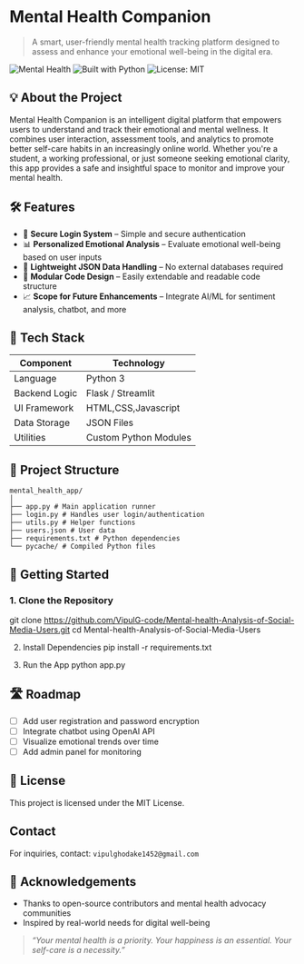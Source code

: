 # Mental Health Companion

> A smart, user-friendly mental health tracking platform designed to assess and enhance your emotional well-being in the digital era.

![Mental Health](https://img.shields.io/badge/Mental_Health-App-green?style=for-the-badge&logo=python)
![Built with Python](https://img.shields.io/badge/Built%20with-Python-blue?style=for-the-badge&logo=python)
![License: MIT](https://img.shields.io/badge/License-MIT-lightgrey?style=for-the-badge)

## 💡 About the Project
Mental Health Companion is an intelligent digital platform that empowers users to understand and track their emotional and mental wellness. It combines user interaction, assessment tools, and analytics to promote better self-care habits in an increasingly online world.
Whether you're a student, a working professional, or just someone seeking emotional clarity, this app provides a safe and insightful space to monitor and improve your mental health.

## 🛠️ Features
- 🔐 **Secure Login System** – Simple and secure authentication  
- 📊 **Personalized Emotional Analysis** – Evaluate emotional well-being based on user inputs  
- 📁 **Lightweight JSON Data Handling** – No external databases required  
- 🧰 **Modular Code Design** – Easily extendable and readable code structure  
- 📈 **Scope for Future Enhancements** – Integrate AI/ML for sentiment analysis, chatbot, and more  

## 🚀 Tech Stack
| Component       | Technology     |
|----------------|----------------|
| Language        | Python 3       |
| Backend Logic   | Flask / Streamlit  |
| UI Framework    | HTML,CSS,Javascript|
| Data Storage    | JSON Files     |
| Utilities       | Custom Python Modules |

## 📁 Project Structure
```
mental_health_app/
│
├── app.py # Main application runner
├── login.py # Handles user login/authentication
├── utils.py # Helper functions
├── users.json # User data
├── requirements.txt # Python dependencies
└── pycache/ # Compiled Python files
```

## 🧪 Getting Started

### 1. Clone the Repository
git clone https://github.com/VipulG-code/Mental-health-Analysis-of-Social-Media-Users.git
cd Mental-health-Analysis-of-Social-Media-Users

2. Install Dependencies
pip install -r requirements.txt

3. Run the App
python app.py

## 🛣️ Roadmap
* [ ] Add user registration and password encryption
* [ ] Integrate chatbot using OpenAI API
* [ ] Visualize emotional trends over time
* [ ] Add admin panel for monitoring

## 📄 License
This project is licensed under the MIT License.

## Contact
For inquiries, contact: `vipulghodake1452@gmail.com`

## 🙌 Acknowledgements
* Thanks to open-source contributors and mental health advocacy communities
* Inspired by real-world needs for digital well-being

> *“Your mental health is a priority. Your happiness is an essential. Your self-care is a necessity.”*
